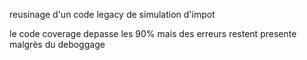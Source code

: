 reusinage d'un code legacy de simulation d'impot

le code coverage depasse les 90% mais des erreurs restent presente malgrès du deboggage